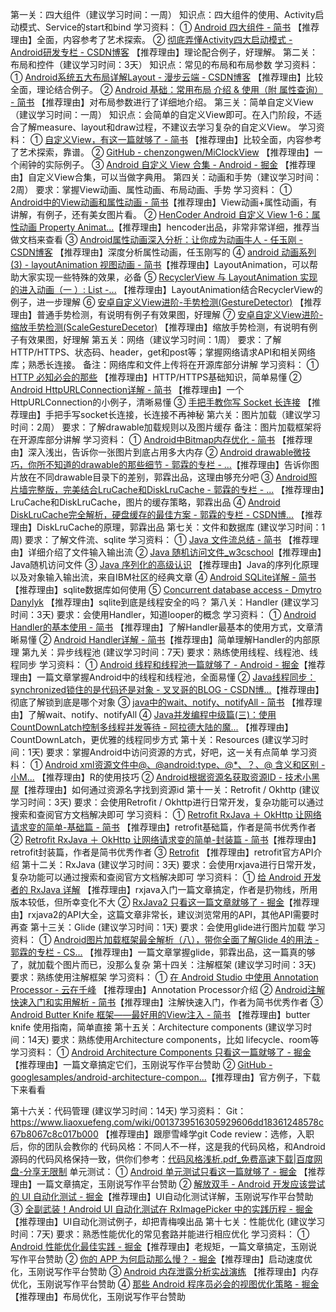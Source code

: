 第一关：四大组件（建议学习时间：一周）
知识点：四大组件的使用、Activity启动模式、Service的start和bind
学习资料：
① [Android 四大组件 - 简书](https://www.jianshu.com/p/51aaa65d5d25) 【推荐理由】全面，内容参考了艺术探索。
② [彻底弄懂Activity四大启动模式 - Android研发专栏 - CSDN博客](https://blog.csdn.net/mynameishuangshuai/article/details/51491074) 【推荐理由】理论配合例子，好理解。
第二关：布局和控件（建议学习时间：3天）
知识点：常见的布局和布局参数
学习资料：
① [Android系统五大布局详解Layout - 漫步云端 - CSDN博客](https://blog.csdn.net/llping2011/article/details/9992941) 【推荐理由】比较全面，理论结合例子。
② [Android 基础：常用布局 介绍 & 使用（附 属性查询） - 简书](https://www.jianshu.com/p/4fac6304d872) 【推荐理由】对布局参数进行了详细地介绍。
第三关：简单自定义View（建议学习时间：一周）
知识点：会简单的自定义View即可。在入门阶段，不适合了解measure、layout和draw过程，不建议去学习复杂的自定义View。
学习资料：
① [自定义View，有这一篇就够了 - 简书](https://www.jianshu.com/p/c84693096e41) 【推荐理由】比较全面，内容参考了艺术探索，靠谱。
② [GitHub - chenzongwen/MiClockView](https://github.com/chenzongwen/MiClockView) 【推荐理由】一个闹钟的实际例子。
③ [Android 自定义 View 合集 - Android - 掘金](https://juejin.im/entry/586e1f988d6d810058b67f3e) 【推荐理由】自定义View合集，可以当做字典用。
第四关：动画和手势（建议学习时间：2周）
要求：掌握View动画、属性动画、布局动画、手势
学习资料：
① [Android中的View动画和属性动画 - 简书](https://www.jianshu.com/p/b117c974deaf)【推荐理由】View动画+属性动画，有讲解，有例子，还有美女图片看。
② [HenCoder Android 自定义 View 1-6：属性动画 Property Animat...](https://hencoder.com/ui-1-6/)【推荐理由】hencoder出品，非常非常详细，推荐当做文档来查看
③ [Android属性动画深入分析：让你成为动画牛人 - 任玉刚 - CSDN博客](https://blog.csdn.net/singwhatiwanna/article/details/17841165) 【推荐理由】深度分析属性动画，任玉刚写的
④ [android 动画系列 (3) - layoutAnimation 视图动画 - 简书](https://www.jianshu.com/p/5d811aaf4541)【推荐理由】LayoutAnimation，可以帮助大家实现一些特殊的效果，必备
⑤ [RecyclerView 与 LayoutAnimation 实现的进入动画（一 ）: List -...](http://www.jcodecraeer.com/a/anzhuokaifa/androidkaifa/2017/0807/8348.html) 【推荐理由】LayoutAnimation结合RecyclerView的例子，进一步理解
⑥ [安卓自定义View进阶-手势检测(GestureDetector)](http://www.gcssloop.com/customview/gestruedector) 【推荐理由】普通手势检测，有说明有例子有效果图，好理解
⑦ [安卓自定义View进阶-缩放手势检测(ScaleGestureDecetor)](http://www.gcssloop.com/customview/scalegesturedetector) 【推荐理由】缩放手势检测，有说明有例子有效果图，好理解
第五关：网络（建议学习时间：1周）
要求：了解HTTP/HTTPS、状态码、header，get和post等；掌握网络请求API和相关网络库；熟悉长连接。
备注：网络库和文件上传将在开源库部分讲解
学习资料：
① [HTTP 必知必会的那些](https://mp.weixin.qq.com/s/Fazx13maQfPJItfkOqk9FQ) 【推荐理由】HTTP/HTTPS基础知识，简单易懂
② [Android HttpURLConnection详解 - 简书](https://www.jianshu.com/p/aa3f066263ed) 【推荐理由】一个HttpURLConnection的小例子，清晰易懂
③ [手把手教你写 Socket 长连接](https://mp.weixin.qq.com/s/035SiIDhmbHzbtI1fF4h1g) 【推荐理由】手把手写socket长连接，长连接不再神秘
第六关：图片加载（建议学习时间：2周）
要求：了解drawable加载规则以及图片缓存
备注：图片加载框架将在开源库部分讲解
学习资料：
① [Android中Bitmap内存优化 - 简书](https://www.jianshu.com/p/3f6f6e4f1c88) 【推荐理由】深入浅出，告诉你一张图片到底占用多大内存
② [Android drawable微技巧，你所不知道的drawable的那些细节 - 郭霖的专栏 - ...](https://blog.csdn.net/guolin_blog/article/details/50727753)【推荐理由】告诉你图片放在不同drawable目录下的差别，郭霖出品，这理由够充分吧
③ [Android照片墙完整版，完美结合LruCache和DiskLruCache - 郭霖的专栏 - ...](https://blog.csdn.net/guolin_blog/article/details/34093441) 【推荐理由】LruCache和DiskLruCache，图片的缓存策略，郭霖出品
④ [Android DiskLruCache完全解析，硬盘缓存的最佳方案 - 郭霖的专栏 - CSDN博...](https://blog.csdn.net/guolin_blog/article/details/28863651) 【推荐理由】DiskLruCache的原理，郭霖出品
第七关：文件和数据库 (建议学习时间：1周)
要求：了解文件流、sqlite
学习资料：
① [Java 文件流总结 - 简书](https://www.jianshu.com/p/509c78602ed2) 【推荐理由】详细介绍了文件输入输出流
② [Java 随机访问文件_w3cschool](https://www.w3cschool.cn/java/java-io-random-access-files.html)【推荐理由】Java随机访问文件
③ [Java 序列化的高级认识](https://www.ibm.com/developerworks/cn/java/j-lo-serial/index.html) 【推荐理由】Java的序列化原理以及对象输入输出流，来自IBM社区的经典文章
④ [Android SQLite详解 - 简书](https://www.jianshu.com/p/5c33be6ce89d)【推荐理由】sqlite数据库如何使用
⑤ [Concurrent database access - Dmytro Danylyk](https://dmytrodanylyk.com/articles/concurrent-database/) 【推荐理由】sqlite到底是线程安全的吗？
第八关：Handler (建议学习时间：3天)
要求：会使用Handler，知道looper的概念
学习资料：
① [Android Handler的基本使用 - 简书](https://www.jianshu.com/p/69b550cb7d43) 【推荐理由】了解Handler最基本的使用方式，文章清晰易懂
② [Android Handler详解 - 简书](https://www.jianshu.com/p/3855e0aa7900)【推荐理由】简单理解Handler的内部原理
第九关：异步线程池 (建议学习时间：7天)
要求：熟练使用线程、线程池、线程同步
学习资料：
① [Android 线程和线程池一篇就够了 - Android - 掘金](https://juejin.im/entry/593109e72f301e005830cd76)【推荐理由】一篇文章掌握Android中的线程和线程池，全面易懂
② [Java线程同步：synchronized锁住的是代码还是对象 - 叉叉哥的BLOG - CSDN博...](https://blog.csdn.net/xiao__gui/article/details/8188833)【推荐理由】彻底了解锁到底是哪个对象
③ [java中的wait、notify、notifyAll - 简书](https://www.jianshu.com/p/f7d4819b7b24) 【推荐理由】了解wait、notify、notifyAll
④ [Java并发编程中级篇(三)：使用CountDownLatch控制多线程并发等待 - 阿拉德大陆的魔...](https://my.oschina.net/nenusoul/blog/794634) 【推荐理由】CountDownLatch，更优雅的线程同步方式
第十关：Resources (建议学习时间：1天)
要求：掌握Android中访问资源的方式，好吧，这一关有点简单
学习资料：
① [Android  xml资源文件中@、@android:type、@*、？、@ 含义和区别 - 小M...](https://blog.csdn.net/mingli198611/article/details/7105850) 【推荐理由】R的使用技巧
② [Android根据资源名获取资源ID - 技术小黑屋](https://droidyue.com/blog/2014/09/12/get-resource-id-by-name-in-android/)【推荐理由】如何通过资源名字找到资源id
第十一关：Retrofit / Okhttp (建议学习时间：3天)
要求：会使用Retrofit / Okhttp进行日常开发，复杂功能可以通过搜索和查阅官方文档解决即可
学习资料：
① [Retrofit   RxJava ＋ OkHttp 让网络请求变的简单-基础篇 - 简书](https://www.jianshu.com/p/5bc866b9cbb9) 【推荐理由】retrofit基础篇，作者是简书优秀作者
② [Retrofit   RxJava ＋ OkHttp 让网络请求变的简单-封装篇 - 简书](https://www.jianshu.com/p/811ba49d0748)【推荐理由】retrofit封装篇，作者是简书优秀作者
③ [Retrofit](http://square.github.io/retrofit/) 【推荐理由】retrofit官方API介绍
第十二关：RxJava (建议学习时间：3天)
要求：会使用rxjava进行日常开发，复杂功能可以通过搜索和查阅官方文档解决即可
学习资料：
① [给 Android 开发者的 RxJava 详解](http://gank.io/post/560e15be2dca930e00da1083) 【推荐理由】rxjava入门一篇文章搞定，作者是扔物线，所用版本较低，但所幸变化不大
② [RxJava2 只看这一篇文章就够了 - 掘金](https://juejin.im/post/5b17560e6fb9a01e2862246f)【推荐理由】rxjava2的API大全，这篇文章非常长，建议浏览常用的API，其他API需要时再查
第十三关：Glide (建议学习时间：1天)
要求：会使用glide进行图片加载
学习资料：
① [Android图片加载框架最全解析（八），带你全面了解Glide 4的用法 - 郭霖的专栏 - CS...](https://blog.csdn.net/guolin_blog/article/details/78582548) 【推荐理由】一篇文章掌握glide，郭霖出品，这一篇真的够了，就加载个图片而已，没那么复杂
第十四关：注解框架 (建议学习时间：3天)
要求：熟练使用注解框架
学习资料：
① [在 Android Studio 中使用 Annotation Processor - 云在千峰](http://blog.chengyunfeng.com/?p=1021) 【推荐理由】Annotation Processor介绍
② [Android注解快速入门和实用解析 - 简书](https://www.jianshu.com/p/9ca78aa4ab4d)【推荐理由】注解快速入门，作者为简书优秀作者
③ [Android Butter Knife 框架——最好用的View注入 - 简书](https://www.jianshu.com/p/9ad21e548b69) 【推荐理由】butter knife 使用指南，简单直接
第十五关：Architecture components (建议学习时间：14天)
要求：熟练使用Architecture components，比如 lifecycle、room等
学习资料：
① [Android Architecture Components 只看这一篇就够了 - 掘金](https://juejin.im/post/5b30e39bf265da599423510a) 【推荐理由】一篇文章搞定它们，玉刚说写作平台赞助
② [GitHub - googlesamples/android-architecture-compon...](https://github.com/googlesamples/android-architecture-components)【推荐理由】官方例子，下载下来看看

第十六关：代码管理 (建议学习时间：14天)
学习资料：
Git：<https://www.liaoxuefeng.com/wiki/0013739516305929606dd18361248578c67b8067c8c017b000> 【推荐理由】跟廖雪峰学git
Code review：选修，入职后，你的团队会教你的
代码风格：不同人不一样，这是我的代码风格，和Android源码的代码风格保持一致，供你们参考：[代码风格浅析.pdf_免费高速下载|百度网盘-分享无限制](https://pan.baidu.com/s/1PPONFjVfNP1PYt6mtQ4ZtQ)
单元测试：
① [Android 单元测试只看这一篇就够了 - 掘金](https://juejin.im/post/5b57e3fbf265da0f47352618) 【推荐理由】一篇文章搞定，玉刚说写作平台赞助
② [解放双手 - Android 开发应该尝试的 UI 自动化测试 - 掘金](https://juejin.im/post/5b66de2c6fb9a04fbd1b4725)【推荐理由】UI自动化测试详解，玉刚说写作平台赞助
③ [全副武装！Android UI 自动化测试在 RxImagePicker 中的实践历程 - 掘金](https://juejin.im/post/5b6851f65188251ac5551c63) 【推荐理由】UI自动化测试例子，却把青梅嗅出品
第十七关：性能优化 (建议学习时间：7天)
要求：熟悉性能优化的常见套路并能进行相应优化
学习资料：
① [Android 性能优化最佳实践 - 掘金](https://juejin.im/post/5b50b017f265da0f7b2f649c)【推荐理由】老规矩，一篇文章搞定，玉刚说写作平台赞助
② [你的 APP 为何启动那么慢？ - 掘金](https://juejin.im/post/5baa3eb76fb9a05cdb103c74)【推荐理由】启动速度优化，玉刚说写作平台赞助
③ [Android 内存泄露分析实战演练](https://mp.weixin.qq.com/s/_s88Xjti0YwO4rayKvF5Dg) 【推荐理由】内存优化，玉刚说写作平台赞助
④ [那些 Android 程序员必会的视图优化策略 - 掘金](https://juejin.im/post/5b9e61c7e51d450e41153cdd) 【推荐理由】布局优化，玉刚说写作平台赞助